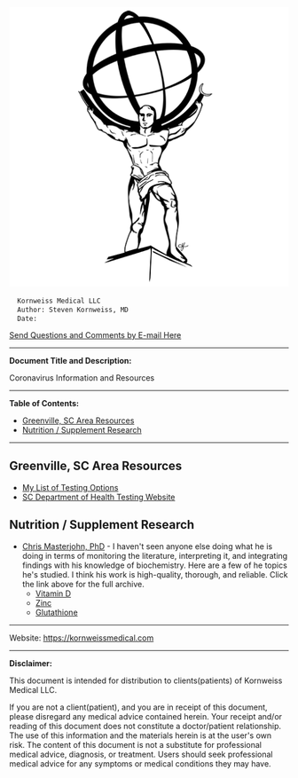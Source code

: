 <!-- template.md -->
<link rel="stylesheet" type="text/css" href="template.css">

*![](../images/kmllc-icon-black.png)*

      Kornweiss Medical LLC
      Author: Steven Kornweiss, MD
      Date:
      
   <p class="email"><a href="mailto:feedback@kornweissmedical.com">Send Questions and Comments by E-mail Here</a></p>

---
**Document Title and Description:**

<p class="title">Coronavirus Information and Resources</p>

---
**Table of Contents:**
<!-- insert table of contents -->
- [Greenville, SC Area Resources](#greenville-sc-area-resources)
- [Nutrition / Supplement Research](#nutrition--supplement-research)

---
<!-- insert body of document -->
## Greenville, SC Area Resources

- [My List of Testing Options](https://roamresearch.com/#/app/kmllc/page/yPHPRLfSL)
- [SC Department of Health Testing Website](https://www.scdhec.gov/infectious-diseases/viruses/coronavirus-disease-2019-covid-19/covid-19-screening-testing-sites)

## Nutrition / Supplement Research
- [Chris Masterjohn, PhD](https://chrismasterjohnphd.com/covid-19/) - I haven't seen anyone else doing what he is doing in terms of monitoring the literature, interpreting it, and integrating findings with his knowledge of biochemistry. Here are a few of he topics he's studied. I think his work is high-quality, thorough, and reliable. Click the link above for the full archive.
  - [Vitamin D](https://chrismasterjohnphd.com/covid-19/vitamin-d-the-first-study-on-covid-19-infection-risk)
  - [Zinc](https://chrismasterjohnphd.com/covid-19/the-first-zinc-and-covid-19-study-in-humans-very-promising)
  - [Glutathione](https://chrismasterjohnphd.com/covid-19/do-glutathione-supplements-work)

---

Website: <https://kornweissmedical.com>

---
**Disclaimer:**

This document is intended for distribution to clients(patients) of Kornweiss Medical LLC.

If you are not a client(patient), and you are in receipt of this document, please disregard any medical advice contained herein. Your receipt and/or reading of this document does not constitute a doctor/patient relationship. The use of this information and the materials herein is at the user's own risk. The content of this document is not a substitute for professional medical advice, diagnosis, or treatment. Users should seek professional medical advice for any symptoms or medical conditions they may have.